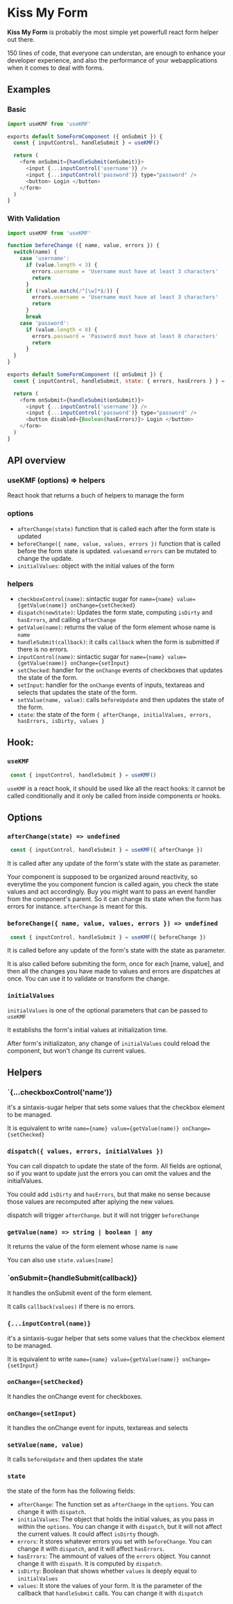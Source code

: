 # Kiss My Form

**Kiss My Form** is probably the most simple yet powerfull react form helper out there.

150 lines of code, that everyone can understan, are enough to enhance your developer experience, and also the performance of your webapplications when it comes to deal with forms.

## Examples

### Basic

```javascript
import useKMF from 'useKMF'

exports default SomeFormComponent ({ onSubmit }) {
  const { inputControl, handleSubmit } = useKMF()

  return (
    <form onSubmit={handleSubmit(onSubmit)}>
      <input {...inputControl('username')} />
      <input {...inputControl('password')} type="password" />
      <button> Login </button>
    </form>
  )
}
```

### With Validation

```javascript
import useKMF from 'useKMF'

function beforeChange ({ name, value, errors }) {
  switch(name) {
    case 'username':
      if (value.length < 3) {
        errors.username = 'Username must have at least 3 characters'
        return
      }
      if (!value.match(/^[\w]*$/)) {
        errors.username = 'Username must have at least 3 characters'
        return
      }
      break
    case 'password':
      if (value.length < 8) {
        errors.password = 'Password must have at least 8 characters'
        return
      }
  }
}

exports default SomeFormComponent ({ onSubmit }) {
  const { inputControl, handleSubmit, state: { errors, hasErrors } } = useKMF()

  return (
    <form onSubmit={handleSubmit(onSubmit)}>
      <input {...inputControl('username')} />
      <input {...inputControl('password')} type="password" />
      <button disabled={Boolean(hasErrors)}> Login </button>
    </form>
  )
}

```

## API overview

### useKMF (options) => helpers

React hook that returns a buch of helpers to manage the form

### options

* `afterChange(state)` function that is called each after the form state is updated
* `beforeChange({ name, value, values, errors })` function that is called before the form state is updated. `values`and `errors` can be mutated to change the update.
* `initialValues`: object with the initial values of the form

### helpers

* `checkboxControl(name)`: sintactic sugar for `name={name} value={getValue(name)} onChange={setChecked}`
* `dispatch(newState)`: Updates the form state, computing `isDirty` and `hasErrors`, and calling `afterChange`
* `getValue(name)`: returns the value of the form element whose name is `name`
* `handleSubmit(callback)`: it calls `callback` when the form is submitted if there is no errors.
* `inputControl(name)`:  sintactic sugar for `name={name} value={getValue(name)} onChange={setInput}`
* `setChecked`: handler for the `onChange` events of checkboxes that updates the state of the form.
* `setInput`:  handler for the `onChange` events of inputs, textareas and selects that updates the state of the form.
* `setValue(name, value)`: calls `beforeUpdate` and then updates the state of the form.
* `state`: the state of the form `{ afterChange, initialValues, errors, hasErrors, isDirty, values }`


## Hook:


### `useKMF`
```javascript
 const { inputControl, handleSubmit } = useKMF()
```
`useKMF` is a react hook, it should be used like all the react hooks: it cannot be called conditionally and it only be called from inside components or hooks.

## Options

### `afterChange(state) => undefined`
```javascript
 const { inputControl, handleSubmit } = useKMF({ afterChange })
```

It is called after any update of the form's state with the state as parameter.

Your component is supposed to be organized around reactivity, so everytime the you component funcion is called again, you check the state values and act accordingly. Buy you might want to pass an event handler from the component's parent. So it can change its state when the form has errors for instance. `afterChange` is meant for this.

### `beforeChange({ name, value, values, errors }) => undefined`
```javascript
 const { inputControl, handleSubmit } = useKMF({ beforeChange })
```
It is called before any update of the form's state with the state as parameter.

It is also called before submiting the form, once for each [name, value], and then all the changes you have made to values and errors are dispatches at once.
You can use it to validate or transform the change.

### `initialValues`
`initialValues` is one of the optional parameters that can be passed to `useKMF`

It establishs the form's initial values at initialization time.

After form's initializaton, any change of `initialValues` could reload the component, but won't change its current values.

## Helpers

### `{...checkboxControl('name')}

it's a sintaxis-sugar helper that sets some values that the checkbox element to be managed.

It is equivalent to write `name={name} value={getValue(name)} onChange={setChecked}`

### `dispatch({ values, errors, initialValues })`
You can call dispatch to update the state of the form. All fields are optional, so if you want to update just the errors you can omit the values and the initialValues.

You could add `isDirty` and `hasErrors`, but that make no sense because those values are recomputed after aplying the new values.

dispatch will trigger `afterChange`. but it will not trigger `beforeChange`


### `getValue(name) => string | boolean | any`
It returns the value of the form element whose name is `name`

You can also use `state.values[name]`


### `onSubmit={handleSubmit(callback)}

It handles the onSubmit event of the form element.

It calls `callback(values)` if there is no errors.

### `{...inputControl(name)}`

it's a sintaxis-sugar helper that sets some values that the checkbox element to be managed.

It is equivalent to write `name={name} value={getValue(name)} onChange={setInput}`

### `onChange={setChecked}`

It handles the onChange event for checkboxes.


### `onChange={setInput}`
It handles the onChange event for inputs, textareas and selects

### `setValue(name, value)`

It calls `beforeUpdate` and then updates the state

### `state`

the state of the form has the following fields:

* `afterChange`: The function set as `afterChange` in the `options`. You can change it with `dispatch`.
* `initialValues`:  The object that holds the initial values, as you pass in within the `options`. You can change it with `dispatch`, but it will not affect the current values. It could affect `isDirty` though.
* `errors`: It stores whatever errors you set with `beforeChange`. You can change it with `dispatch`, and it will affect `hasErrors`.
* `hasErrors`: The ammount of values of the `errors` object. You cannot change it with `dispath`. It is computed by `dispatch`.
* `isDirty`: Boolean that shows whether `values` is deeply equal to `initialValues`
* `values`: It store the values of your form. It is the parameter of the callback that `handleSubmit` calls. You can change it with `dispatch`
